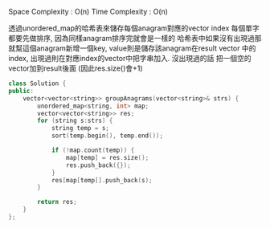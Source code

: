 
Space Complexity : O(n)
Time Complexity : O(n)

透過unordered_map的哈希表來儲存每個anagram對應的vector index
每個單字都要先做排序, 因為同樣anagram排序完就會是一樣的
哈希表中如果沒有出現過那就幫這個anagram新增一個key,
value則是儲存該anagram在result vector 中的index,
出現過則在對應index的vector中把字串加入.
沒出現過的話 把一個空的vector加到result後面 (因此res.size()會+1)
```c++
class Solution {
public:
    vector<vector<string>> groupAnagrams(vector<string>& strs) {
        unordered_map<string, int> map;
        vector<vector<string>> res;
        for (string s:strs) {
            string temp = s;
            sort(temp.begin(), temp.end());

            if (!map.count(temp)) {
                map[temp] = res.size();
                res.push_back({});
            }
            res[map[temp]].push_back(s);
        }

        return res;
    }
};
```
